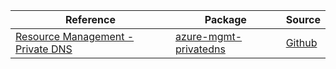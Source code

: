 | Reference | Package | Source |
|---|---|---|
|[Resource Management - Private DNS](mgmt-privatedns-readme.md)|[azure-mgmt-privatedns](https://pypi.org/project/azure-mgmt-privatedns)|[Github](https://github.com/Azure/azure-sdk-for-python/blob/main/sdk/network/azure-mgmt-privatedns)|
